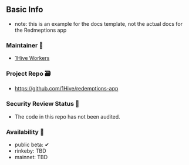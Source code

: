 ## Basic Info
- note: this is an example for the docs template, not the actual docs for the Redmeptions app

### Maintainer 🚧
- [1Hive Workers](https://1hive.org/docs/contribute/projects-tasks.html#expectations-of-workers)

### Project Repo 🗃️
- https://github.com/1Hive/redemptions-app

### Security Review Status 🚨
- The code in this repo has not been audited.

### Availability 🐲
- public beta: ✔
- rinkeby: TBD
- mainnet: TBD

<br>
